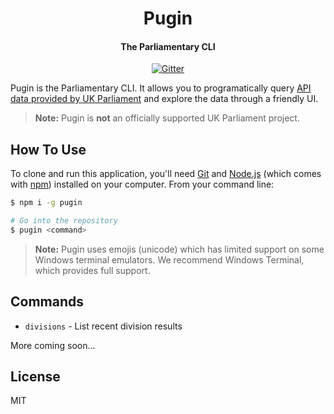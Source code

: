 
<h1 align="center">
  Pugin
</h1>

<h4 align="center">The Parliamentary CLI</h4>

<p align="center">
  <a href="https://www.npmjs.com/package/pugin">
    <img src="https://badge.fury.io/js/pugin.svg"
         alt="Gitter">
  </a>
</p>

Pugin is the Parliamentary CLI. It allows you to programatically query [API data provided by UK Parliament](https://developer.parliament.uk/) and explore the data through a friendly UI.

> **Note:**
> Pugin is **not** an officially supported UK Parliament project.


## How To Use

To clone and run this application, you'll need [Git](https://git-scm.com) and [Node.js](https://nodejs.org/en/download/) (which comes with [npm](http://npmjs.com)) installed on your computer. From your command line:

```bash
$ npm i -g pugin

# Go into the repository
$ pugin <command>
```

> **Note:**
> Pugin uses emojis (unicode) which has limited support on some Windows terminal emulators. We recommend Windows Terminal, which provides full support.


## Commands

- `divisions` - List recent division results

More coming soon...

## License

MIT

